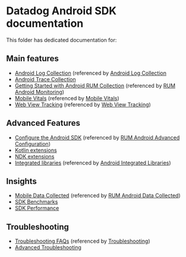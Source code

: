 # Datadog Android SDK documentation

This folder has dedicated documentation for:

## Main features
* [Android Log Collection](log_collection.md) (referenced by [Android Log Collection](https://docs.datadoghq.com/logs/log_collection/android/)
* [Android Trace Collection](trace_collection.md)
* [Getting Started with Android RUM Collection](rum_getting_started.md) (referenced by [RUM Android Monitoring](https://docs.datadoghq.com/real_user_monitoring/android/))
* [Mobile Vitals](rum_mobile_vitals.md) (referenced by [Mobile Vitals](https://docs.datadoghq.com/real_user_monitoring/android/mobile_vitals/))
* [Web View Tracking](web_view_tracking.md) (referenced by [Web View Tracking](https://docs.datadoghq.com/real_user_monitoring/android/web_view_tracking/))

## Advanced Features
* [Configure the Android SDK](configure_rum_android_sdk.md) (referenced by [RUM Android Advanced Configuration](https://docs.datadoghq.com/real_user_monitoring/android/advanced_configuration/))
* [Kotlin extensions](kotlin_extensions.md)
* [NDK extensions](native_crash_collection.md)
* [Integrated libraries](integrated_libraries_android.md) (referenced by [Android Integrated Libraries](https://docs.datadoghq.com/real_user_monitoring/android/integrated_libraries/))
  
## Insights
* [Mobile Data Collected](mobile_data_collected.md) (referenced by [RUM Android Data Collected](https://docs.datadoghq.com/real_user_monitoring/android/data_collected/))
* [SDK Benchmarks](sdk_benchmarks.md)
* [SDK Performance](sdk_performance.md)

## Troubleshooting
* [Troubleshooting FAQs](troubleshooting_android.md) (referenced by [Troubleshooting](https://docs.datadoghq.com/real_user_monitoring/android/troubleshooting/))
* [Advanced Troubleshooting](advanced_troubleshooting.md)
